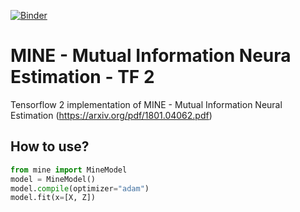 [![Binder](https://mybinder.org/badge_logo.svg)](https://mybinder.org/v2/gh/tiagofrepereira2012/MINE/master?filepath=MINE.ipynb)

# MINE - Mutual Information Neura Estimation - TF 2

Tensorflow 2 implementation of MINE - Mutual Information Neural Estimation (https://arxiv.org/pdf/1801.04062.pdf)


## How to use?


```python
from mine import MineModel
model = MineModel()
model.compile(optimizer="adam")
model.fit(x=[X, Z])
```